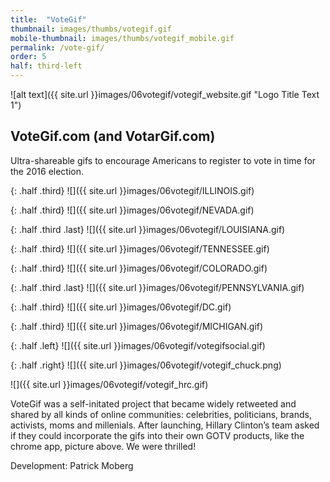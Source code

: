 ```yaml
---
title:  "VoteGif"
thumbnail: images/thumbs/votegif.gif
mobile-thumbnail: images/thumbs/votegif_mobile.gif
permalink: /vote-gif/
order: 5
half: third-left
---
```


![alt text]({{ site.url }}images/06votegif/votegif_website.gif "Logo Title Text 1")

## VoteGif.com (and VotarGif.com)
Ultra-shareable gifs to encourage Americans to register to vote in time for the 2016 election. 


{: .half .third}
![]({{ site.url }}images/06votegif/ILLINOIS.gif)

{: .half .third}
![]({{ site.url }}images/06votegif/NEVADA.gif)

{: .half .third .last}
![]({{ site.url }}images/06votegif/LOUISIANA.gif)

{: .half .third}
![]({{ site.url }}images/06votegif/TENNESSEE.gif)

{: .half .third}
![]({{ site.url }}images/06votegif/COLORADO.gif)

{: .half .third .last}
![]({{ site.url }}images/06votegif/PENNSYLVANIA.gif)

{: .half .third}
![]({{ site.url }}images/06votegif/DC.gif)

{: .half .third}
![]({{ site.url }}images/06votegif/MICHIGAN.gif)


{: .half .left}
![]({{ site.url }}images/06votegif/votegifsocial.gif)

{: .half .right}
![]({{ site.url }}images/06votegif/votegif_chuck.png)

![]({{ site.url }}images/06votegif/votegif_hrc.gif)




VoteGif was a self-initated project that became widely retweeted and shared by all kinds of online communities: celebrities, politicians, brands, activists, moms and millenials. After launching, Hillary Clinton’s team asked if they could incorporate the gifs into their own GOTV products, like the chrome app, picture above. We were thrilled!

Development: Patrick Moberg